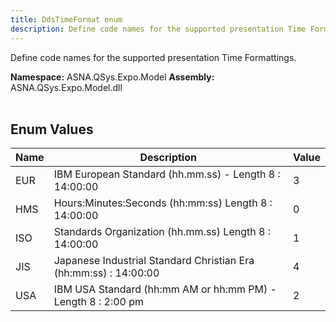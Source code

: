 ```yaml
---
title: DdsTimeFormat enum
description: Define code names for the supported presentation Time Formattings.
---
```


Define code names for the supported presentation Time Formattings.

**Namespace:** ASNA.QSys.Expo.Model
**Assembly:** ASNA.QSys.Expo.Model.dll
<br>
<br>

## Enum Values

| Name | Description | Value
| --- | --- | --- 
| EUR | IBM European Standard (hh.mm.ss) - Length 8 : 14:00:00 | 3 |
| HMS | Hours:Minutes:Seconds  (hh:mm:ss) Length 8 : 14:00:00 | 0 |
| ISO | Standards Organization (hh.mm.ss) Length 8 : 14:00:00 | 1 |
| JIS | Japanese Industrial Standard Christian Era (hh:mm:ss) : 14:00:00 | 4 |
| USA | IBM USA Standard       (hh:mm AM or hh:mm PM) - Length 8 : 2:00 pm | 2 |
